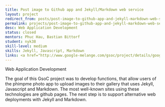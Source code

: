 ```yaml
---
title: Post image to Github app and Jekyll/Markdown web service
layout: project
redirect_from: posts/post-image-to-github-app-and-jekyll-markdown-web-service.html
permalink: projects/post-image-to-github-app-and-jekyll-markdown-web-service
desc: Web Application Development
status: closed
mentors: Phuc Hau, Bastian Bittorf
student: nyk38
skill-level: medium
skills: Jekyll, Javascript, Markdown
links: <a href="http://www.google-melange.com/gsoc/project/details/google/gsoc2014/nyk38/5668600916475904">GSoC page</a>
---
```

Web Application Development

The goal of this GsoC project was to develop functions, that allow users of the phimpme photo app to upload images to their gallery that uses Jekyll, Javascript and Markdown. The most well-known sites using these technologies are github pages. The next step is to support alternative web deployments with Jekyll and Markdown.

